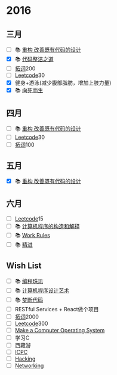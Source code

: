 # 2016

## 三月
- [ ] :books: [重构 改善既有代码的设计]()
- [x] :books: [代码整洁之道]()
- [ ] [拓词](http://www.towords.com/)200
- [ ] [Leetcode](https://leetcode.com/)30
- [x] 健身+游泳(减少腹部脂肪，增加上肢力量)
- [x] :books: [向死而生]()

## 四月
- [ ] :books: [重构 改善既有代码的设计]()
- [ ] [Leetcode](https://leetcode.com/)30
- [ ] [拓词](http://www.towords.com/)100

## 五月
- [x] :books: [重构 改善既有代码的设计]()

## 六月
- [ ] [Leetcode](https://leetcode.com/)15
- [ ] :books: [计算机程序的构造和解释]()
- [ ] :books: [Work Rules]()
- [ ] :books: [精进]()

## Wish List
- [ ] :books: [编程珠玑]()
- [ ] :books: [计算机程序设计艺术]()
- [ ] :books: [梦断代码]()
- [ ] RESTful Services + React做个项目
- [ ] [拓词](http://www.towords.com/)2000
- [ ] [Leetcode](https://leetcode.com/)300
- [ ] [Make a Computer Operating System](https://github.com/SamyPesse/How-to-Make-a-Computer-Operating-System)
- [ ] 学习C
- [ ] 西藏游
- [ ] [ICPC](http://www.stanford.edu/class/cs97si/)
- [ ] [Hacking](https://www.hacksplaining.com)
- [ ] [Networking](http://beej.us/guide/bgnet/output/html/multipage/index.html)
